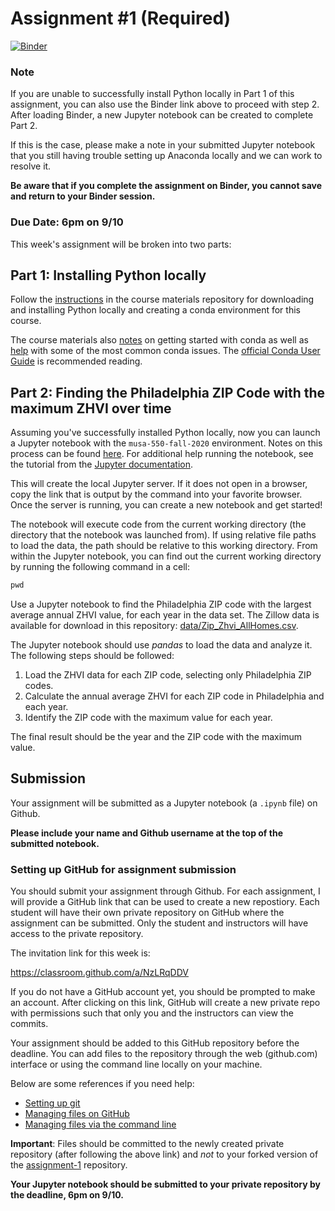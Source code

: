 # Assignment #1 (Required)

[![Binder](https://mybinder.org/badge_logo.svg)](https://mybinder.org/v2/gh/MUSA-550-Fall-2020/assignment-1/master)

### Note

If you are unable to successfully install Python locally in Part 1 of this
assignment, you can also use the Binder link above to proceed with step 2. After
loading Binder, a new Jupyter notebook can be created to complete Part 2.

If this is the case, please make a note in your submitted Jupyter notebook that
you still having trouble setting up Anaconda locally and we can work to resolve
it.

**Be aware that if you complete the assignment on Binder, you cannot save and
return to your Binder session.**

### Due Date: 6pm on 9/10

This week's assignment will be broken into two parts:

## Part 1: Installing Python locally

Follow the [instructions](https://musa-550-fall-2020.github.io/resources/setup/)
in the course materials repository for downloading and installing Python
locally and creating a conda environment for this course.

The course materials also
[notes](https://musa-550-fall-2020.github.io/guides/conda) on getting started
with conda as well as
[help](https://musa-550-fall-2020.github.io/guides/conda-issues) with some of
the most common conda issues. The [official Conda User
Guide](https://docs.conda.io/projects/continuumio-conda/en/latest/user-guide/getting-started.html) is recommended reading.

## Part 2: Finding the Philadelphia ZIP Code with the maximum ZHVI over time

Assuming you've successfully installed Python locally, now you can launch a
Jupyter notebook with the `musa-550-fall-2020` environment. Notes on this
process can be found
[here](https://musa-550-fall-2020.github.io/guides/jupyter).
For additional help running the notebook, see the tutorial from the [Jupyter
documentation](https://jupyter.readthedocs.io/en/latest/running.html#running).

This will create the local Jupyter server. If it does not open in a browser, copy the link that is output by the command into your favorite browser. Once the server is running, you can create a new notebook and get started!

The notebook will execute code from the current working directory (the directory that the notebook was launched from). If using relative file paths to load the data, the path should be relative to this working directory. From within the Jupyter notebook, you can find out the current working directory by running the following command in a cell:

```python
pwd
```

Use a Jupyter notebook to find the Philadelphia ZIP code with the largest average annual ZHVI value, for each year in the data set. The Zillow data is available for download in this repository: [data/Zip_Zhvi_AllHomes.csv](data/Zip_Zhvi_AllHomes.csv).

The Jupyter notebook should use _pandas_ to load the data and analyze it. The following steps should be followed:

1. Load the ZHVI data for each ZIP code, selecting only Philadelphia ZIP codes.
1. Calculate the annual average ZHVI for each ZIP code in Philadelphia and each year.
1. Identify the ZIP code with the maximum value for each year.

The final result should be the year and the ZIP code with the maximum value.

## Submission

Your assignment will be submitted as a Jupyter notebook (a `.ipynb` file) on Github.

**Please include your name and Github username at the top of the submitted
notebook.**

### Setting up GitHub for assignment submission

You should submit your assignment through Github. For each assignment, I will
provide a GitHub link that can be used to create a new repostiory. Each student
will have their own private repository on GitHub where the assignment can be
submitted. Only the student and instructors will have access to the private
repository.

The invitation link for this week is:

https://classroom.github.com/a/NzLRqDDV

If you do not have a GitHub account yet, you should be prompted to make an account. After clicking on this link, GitHub will create a new private repo with permissions such that only you and the instructors can view the commits.

Your assignment should be added to this GitHub repository before the deadline. You can add files to the repository through the web (github.com) interface or using the command line locally on your machine.

Below are some references if you need help:

- [Setting up git](https://help.github.com/articles/set-up-git/)
- [Managing files on GitHub](https://help.github.com/articles/managing-files-on-github/)
- [Managing files via the command line](https://help.github.com/articles/managing-files-using-the-command-line/)

**Important**: Files should be committed to the newly created private repository (after following the above link) and _not_ to your forked version of the [assignment-1](https://github.com/MUSA-550-Fall-2020/assignment-1) repository.

**Your Jupyter notebook should be submitted to your private repository by the deadline, 6pm on 9/10.**
